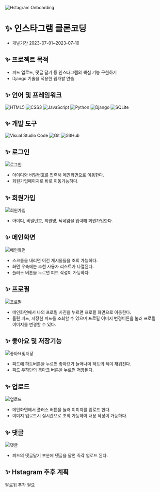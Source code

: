 ![Hstagram Onboarding](https://github.com/skd9712/Hstagram/assets/59557044/4dd2b615-2240-42e1-92f1-7566f7821f29)
# :sparkles: 인스타그램 클론코딩


- 개발기간 2023-07-01~2023-07-10

## :sparkles: 프로젝트 목적
- 피드 업로드, 댓글 달기 등 인스타그램의 핵심 기능 구현하기
- Django 기술을 적용한 웹개발 연습
## :sparkles: 언어 및 프레임워크

<img src="https://img.shields.io/badge/HTML5-E34F26?style=for-the-badge&logo=html5&logoColor=white" alt="HTML5" />
<img src="https://img.shields.io/badge/CSS3-1572B6?style=for-the-badge&logo=css3&logoColor=white" alt="CSS3" />
<img src="https://img.shields.io/badge/JavaScript-F7DF1E?style=for-the-badge&logo=javascript&logoColor=black" alt="JavaScript" />
<img src="https://img.shields.io/badge/Python-3776AB?style=for-the-badge&logo=python&logoColor=white" alt="Python" />
<img src="https://img.shields.io/badge/Django-092E20?style=for-the-badge&logo=django&logoColor=white" alt="Django" />
<img src="https://img.shields.io/badge/SQLite-07405E?style=for-the-badge&logo=sqlite&logoColor=white" alt="SQLite" />

## :sparkles: 개발 도구

<img src="https://img.shields.io/badge/Visual_Studio_Code-0078D4?style=for-the-badge&logo=visual%20studio%20code&logoColor=white" alt="Visual Studio Code" />
<img src="https://img.shields.io/badge/Git-F05032?style=for-the-badge&logo=git&logoColor=white" alt="Git" />
<img src="https://img.shields.io/badge/GitHub-100000?style=for-the-badge&logo=github&logoColor=white" alt="GitHub" />

## :sparkles: 로그인
![로그인](https://github.com/skd9712/Hstagram/assets/59557044/e19451cb-f828-4777-a6e3-3ed368dfbf55)
- 아이디와 비밀번호를 입력해 메인화면으로 이동한다.
- 회원가입페이지로 바로 이동가능하다.
## :sparkles: 회원가입
![회원가입](https://github.com/skd9712/Hstagram/assets/59557044/64f3daa0-3494-4a01-b43a-19a04f9ca762)
- 아이디, 비밀번호, 회원명, 닉네임을 입력해 회원가입한다.
## :sparkles: 메인화면
![메인화면](https://github.com/skd9712/Hstagram/assets/59557044/1079dee8-4c8c-4d41-b7b9-97bf845a2f6e)
- 스크롤을 내리면 이전 게시물들을 조회 가능하다.
- 화면 우측에는 추천 사용자 리스트가 나열된다.
- 플러스 버튼을 누르면 피드 작성이 가능하다.
## :sparkles: 프로필
![프로필](https://github.com/skd9712/Hstagram/assets/59557044/850520c3-683f-4270-86d1-aca2c5629d7f)
- 메인화면에서 나의 프로필 사진을 누르면 프로필 화면으로 이동한다.
- 올린 피드, 저장한 피드를 조회할 수 있으며 프로필 이미지 변경버튼을 눌러 프로필 이미지를 변경할 수 있다.
## :sparkles: 좋아요 및 저장기능
![좋아요및저장](https://github.com/skd9712/Hstagram/assets/59557044/8965ddd6-6345-4f78-a0ba-6f128bc74a59)
- 피드에 하트버튼을 누르면 좋아요가 늘어나며 하트의 색이 채워진다.
- 피드 우하단의 북마크 버튼을 누르면 저장된다.
## :sparkles: 업로드
![업로드](https://github.com/skd9712/Hstagram/assets/59557044/d5522ec0-a99e-4718-a783-0e93c495c9d3)
- 메인화면에서 플러스 버튼을 눌러 이미지를 업로드 한다.
- 이미지 업로드시 실시간으로 조회 가능하며 내용 작성이 가능하다.
## :sparkles: 댓글
![댓글](https://github.com/skd9712/Hstagram/assets/59557044/d670c8c5-d53f-4da2-bbaa-78342b62d767)
- 피드의 댓글달기 부분에 댓글을 달면 즉각 업로드 된다.
## :sparkles: Hstagram 추후 계획
팔로워 추가 필요
